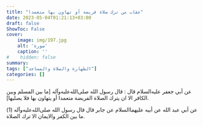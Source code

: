 ```yaml
---
title: "عقاب من ترك صلاة فريضة أو تهاون بها متعمدا"
date: 2023-05-04T01:21:13+03:00
draft: false
ShowToc: False
cover:
    image: img/197.jpg
    alt: 'صورة'
    caption: ''
#    hidden: false
summary: 
tags: ["الطهارة والصلاة والمساجد"]
categories: []
---
```

عن أبي جعفر عليه‌السلام قال :
قال رسول الله صلى‌الله‌عليه‌وآله [ما بين المسلم وبين الكافر الا ان يترك الصلاة
الفريضة متعمدا أو يتهاون بها فلا يصليها].

عن أبي عبد الله عن أبيه عليهما‌السلام عن جابر
قال قال رسول الله صلى‌الله‌عليه‌وآله (1) ما بين الكفر والايمان الا ترك الصلاة.

